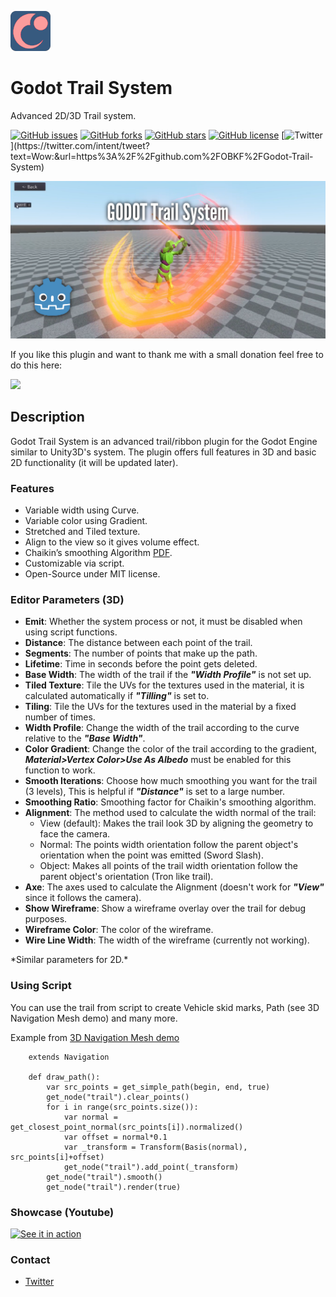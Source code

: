 ![](icon.png)

# Godot Trail System
Advanced 2D/3D Trail system.

[![GitHub issues](https://img.shields.io/github/issues/OBKF/Godot-Trail-System)](https://github.com/OBKF/Godot-Trail-System/issues) [![GitHub forks](https://img.shields.io/github/forks/OBKF/Godot-Trail-System)](https://github.com/OBKF/Godot-Trail-System/network) [![GitHub stars](https://img.shields.io/github/stars/OBKF/Godot-Trail-System)](https://github.com/OBKF/Godot-Trail-System/stargazers) [![GitHub license](https://img.shields.io/github/license/OBKF/Godot-Trail-System)](https://github.com/OBKF/Godot-Trail-System/blob/master/LICENSE) [![Twitter](https://img.shields.io/twitter/url?style=social&url=https%3A%2F%2Ftwitter.com%2FOBKF_)](https://twitter.com/intent/tweet?text=Wow:&url=https%3A%2F%2Fgithub.com%2FOBKF%2FGodot-Trail-System)

![](godot_trail.png)

If you like this plugin and want to thank me with a small donation feel free to do this here:

[![](https://www.paypalobjects.com/en_US/i/btn/btn_donateCC_LG.gif)](https://www.paypal.com/cgi-bin/webscr?cmd=_s-xclick&hosted_button_id=KWUGZUUBASZY4)

## Description
Godot Trail System is an advanced trail/ribbon plugin for the Godot Engine similar to Unity3D's system. The plugin offers full features in 3D and basic 2D functionality (it will be updated later). 

### Features
- Variable width using Curve.
- Variable color using Gradient.
- Stretched and Tiled texture.
- Align to the view so it gives volume effect.
- Chaikin’s smoothing Algorithm [PDF](https://www.cs.unc.edu/~dm/UNC/COMP258/LECTURES/Chaikins-Algorithm.pdf).
- Customizable via script.
- Open-Source under MIT license.

### Editor Parameters (3D)
- **Emit**: Whether the system process or not, it must be disabled when using script functions.
- **Distance**: The distance between each point of the trail.
- **Segments**: The number of points that make up the path.
- **Lifetime**: Time in seconds before the point gets deleted.
- **Base Width**: The width of the trail if the ___"Width Profile"___ is not set up.
- **Tiled Texture**: Tile the UVs for the textures used in the material, it is calculated automatically if ___"Tilling"___ is set to.
- **Tiling**: Tile the UVs for the textures used in the material by a fixed number of times.
- **Width Profile**: Change the width of the trail according to the curve relative to the ___"Base Width"___.
- **Color Gradient**: Change the color of the trail according to the gradient, ___Material>Vertex Color>Use As Albedo___ must be enabled for this function to work.
- **Smooth Iterations**: Choose how much smoothing you want for the trail (3 levels), This is helpful if ___"Distance"___ is set to a large number.
- **Smoothing Ratio**: Smoothing factor for Chaikin's smoothing algorithm.
- **Alignment**: The method used to calculate the width normal of the trail:
    - View (default): Makes the trail look 3D by aligning the geometry to face the camera.
    - Normal: The points width orientation follow the parent object's orientation when the point was emitted (Sword Slash).
    - Object: Makes all points of the trail width orientation follow the parent object's orientation (Tron like trail).
- **Axe**: The axes used to calculate the Alignment (doesn't work for ___"View"___ since it follows the camera).
- **Show Wireframe**: Show a wireframe overlay over the trail for debug purposes.
- **Wireframe Color**: The color of the wireframe.
- **Wire Line Width**: The width of the wireframe (currently not working).

\*Similar parameters for 2D.\*

### Using Script
You can use the trail from script to create Vehicle skid marks, Path (see 3D Navigation Mesh demo) and many more.

Example from [3D Navigation Mesh demo](navmesh.gd)

```gdscript
    extends Navigation

    def draw_path():
        var src_points = get_simple_path(begin, end, true)
        get_node("trail").clear_points()
        for i in range(src_points.size()):
            var normal = get_closest_point_normal(src_points[i]).normalized()
            var offset = normal*0.1
            var _transform = Transform(Basis(normal), src_points[i]+offset)
            get_node("trail").add_point(_transform)
        get_node("trail").smooth()
        get_node("trail").render(true)
```


### Showcase (Youtube)
[![See it in action](https://img.youtube.com/vi/cqkCt9XIBA0/0.jpg)](https://youtu.be/cqkCt9XIBA0)

### Contact
- [Twitter](https://twitter.com/OBKF_/)

